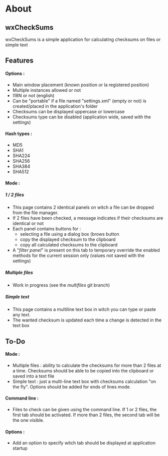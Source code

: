 # About #

## wxCheckSums ##

wxCheckSums is a simple application for calculating checksums on files or simple text

## Features ##
#### Options : ####
 - Main window placement (known position or la registered position)
 - Multiple instances allowed or not
 - I18N or not (english)
 - Can be "portable" if a file named "settings.xml" (empty or not) is created/placed in the application's folder
 - Checksums can be displayed uppercase or lowercase
 - Checksums type can be disabled (application wide, saved with the settings)
#### Hash types : ####
 - MD5
 - SHA1
 - SHA224
 - SHA256
 - SHA384
 - SHA512

#### Mode : ####
##### 1 / 2 files #####
 - This page contains 2 identical panels on witch a file can be dropped from the file manager.
 - If 2 files have been checked, a message indicates if their checksums are identical or not
 - Each panel contains buttons for :
   - selecting a file using a dialog box (brows button
   - copy the displayed checksum to the clipboard
   - copy all calculated checksums to the clipboard
 - A "*filter panel*" is present on this tab to temporary override the enabled methods for the current session only (values not saved with the settings)

##### Multiple files #####
 - Work in progress (see the *multifiles* git branch)

##### Simple text #####
 - This page contains a multiline text box in witch you can type or paste any text.
 - The wanted checksum is updated each time a change is detected in the text box


## To-Do ##

#### Mode : ####
 - Multiple files : ability to calculate the checksums for more than 2 files at a time. Checksums should be able to be copied into the clipboard or saved into a text file
 - Simple text : just a multi-line text box with checksums calculation "on the fly". Options should be added for ends of lines mode.
#### Command line : ####
 - Files to check can be given using the command line. If 1 or 2 files, the first tab should be activated. If more than 2 files, the second tab will be the one visible.
#### Options : ####
 - Add an option to specify witch tab should be displayed at application startup
